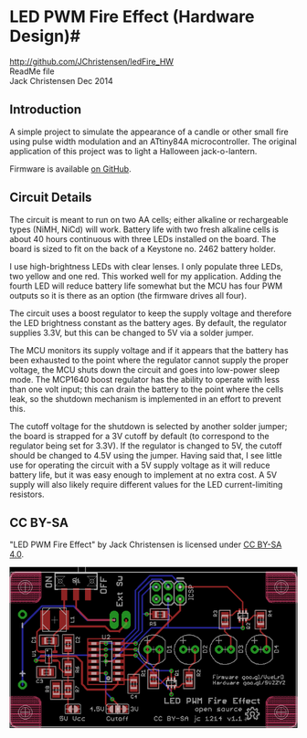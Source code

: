 # LED PWM Fire Effect (Hardware Design)#
http://github.com/JChristensen/ledFire_HW  
ReadMe file  
Jack Christensen Dec 2014

## Introduction ##

A simple project to simulate the appearance of a candle or other small fire using pulse width modulation and an ATtiny84A microcontroller. The original application of this project was to light a Halloween jack-o-lantern.

Firmware is available [on GitHub](http://goo.gl/VueLrD).

## Circuit Details ##

The circuit is meant to run on two AA cells; either alkaline or rechargeable types (NiMH, NiCd) will work. Battery life with two fresh alkaline cells is about 40 hours continuous with three LEDs installed on the board. The board is sized to fit on the back of a Keystone no. 2462 battery holder.

I use high-brightness LEDs with clear lenses. I only populate three LEDs, two yellow and one red. This worked well for my application. Adding the fourth LED will reduce battery life somewhat but the MCU has four PWM outputs so it is there as an option (the firmware drives all four).

The circuit uses a boost regulator to keep the supply voltage and therefore the LED brightness constant as the battery ages. By default, the regulator supplies 3.3V, but this can be changed to 5V via a solder jumper.

The MCU monitors its supply voltage and if it appears that the battery has been exhausted to the point where the regulator cannot supply the proper voltage, the MCU shuts down the circuit and goes into low-power sleep mode. The MCP1640 boost regulator has the ability to operate with less than one volt input; this can drain the battery to the point where the cells leak, so the shutdown mechanism is implemented in an effort to prevent this.

The cutoff voltage for the shutdown is selected by another solder jumper; the board is strapped for a 3V cutoff by default (to correspond to the regulator being set for 3.3V). If the regulator is changed to 5V, the cutoff should be changed to 4.5V using the jumper. Having said that, I see little use for operating the circuit with a 5V supply voltage as it will reduce battery life, but it was easy enough to implement at no extra cost. A 5V supply will also likely require different values for the LED current-limiting resistors.

## CC BY-SA ##
"LED PWM Fire Effect" by Jack Christensen is licensed under [CC BY-SA 4.0](http://creativecommons.org/licenses/by-sa/4.0/).

![](https://raw.githubusercontent.com/JChristensen/ledFire_HW/master/board.png)
